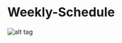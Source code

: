 # Weekly-Schedule

![alt tag](https://github.com/ThanaphoomAmnajsathit/Weekly-Schedule/issues/1#issue-2588004081)
